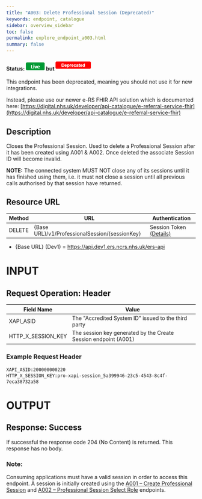 ```yaml
---
title: "A003: Delete Professional Session (Deprecated)"
keywords: endpoint, catalogue
sidebar: overview_sidebar
toc: false
permalink: explore_endpoint_a003.html
summary: false
---
```


#### Status: ![Live](images/icons/api_live.png) but ![Deprecated](images/icons/api_deprecated.png)

This endpoint has been deprecated, meaning you should not use it for new integrations.

Instead, please use our newer e-RS FHIR API solution which is documented here:
[https://digital.nhs.uk/developer/api-catalogue/e-referral-service-fhir](https://digital.nhs.uk/developer/api-catalogue/e-referral-service-fhir)

## Description
Closes the Professional Session. Used to delete a Professional Session after it has been created using A001 & A002. Once deleted the associate Session ID will become invalid.

**NOTE:** The connected system MUST NOT close any of its sessions until it has finished using them, i.e. it must not close a session until all previous calls authorised by that session have returned.

## Resource URL

| Method | URL | Authentication |
| -------| --- | -------------- |
| DELETE | {Base URL}/v1/ProfessionalSession/{sessionKey} | Session Token [(Details)](develop_business_flow_bf001.html) |

- {Base URL} (Dev1) = https://api.dev1.ers.ncrs.nhs.uk/ers-api  

# INPUT

## Request Operation: Header

| Field Name | Value |
| ---------- | ----- |
| XAPI_ASID | The "Accredited System ID" issued to the third party |
| HTTP_X_SESSION_KEY | The session key generated by the Create Session endpoint (A001)  |

### Example Request Header
```http
XAPI_ASID:200000000220
HTTP_X_SESSION_KEY:pro-xapi-session_5a399946-23c5-4543-8c4f-7eca38732a58
```

# OUTPUT
## Response: Success
If successful the response code 204 (No Content) is returned. This response has no body.


### Note:
Consuming applications must have a valid session in order to access this endpoint. A session is initially created using the [A001 – Create Professional Session](explore_endpoint_a001.html) and [A002 – Professional Session Select Role](explore_endpoint_a002.html) endpoints.
